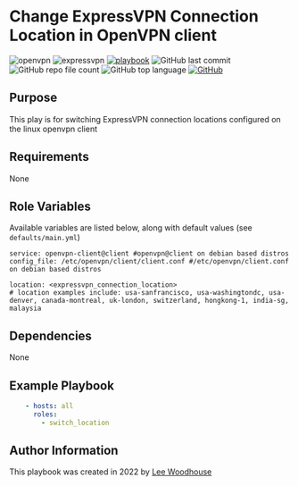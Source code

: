 # Change ExpressVPN Connection Location in OpenVPN client
![openvpn](https://img.shields.io/badge/-OpenVPN-EA7E20?style=flat&logo=openvpn&logoColor=white)
![expressvpn](https://img.shields.io/badge/-ExpressVPN-DA3940?style=flat&logo=expressvpn&logoColor=white)
[![playbook](https://img.shields.io/badge/Ansible%20Playbook-grey?stype=flat&logo=ansible&logoColor=EE0000)](site.yml)
![GitHub last commit](https://img.shields.io/github/last-commit/lpwoodhouse/openvpn_switch_location)
![GitHub repo file count](https://img.shields.io/github/directory-file-count/lpwoodhouse/openvpn_switch_location)
![GitHub top language](https://img.shields.io/github/languages/top/lpwoodhouse/openvpn_switch_location)
[![GitHub](https://img.shields.io/github/license/lpwoodhouse/openvpn_switch_location)](LICENSE)
## Purpose

This play is for switching ExpressVPN connection locations configured on the linux openvpn client

## Requirements

None

## Role Variables

Available variables are listed below, along with default values (see ```defaults/main.yml```)
```shell
service: openvpn-client@client #openvpn@client on debian based distros
config_file: /etc/openvpn/client/client.conf #/etc/openvpn/client.conf on debian based distros

location: <expressvpn_connection_location>
# location examples include: usa-sanfrancisco, usa-washingtondc, usa-denver, canada-montreal, uk-london, switzerland, hongkong-1, india-sg, malaysia
```
## Dependencies

None

## Example Playbook
```yaml
    - hosts: all
      roles:
        - switch_location
```

## Author Information

This playbook was created in 2022 by [Lee Woodhouse](https://www.leewoodhouse.com/)
